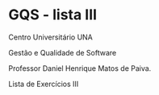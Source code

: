 # GQS - lista III
Centro Universitário UNA 

Gestão e Qualidade de Software 

Professor Daniel Henrique Matos de Paiva. 

Lista de Exercícios III
